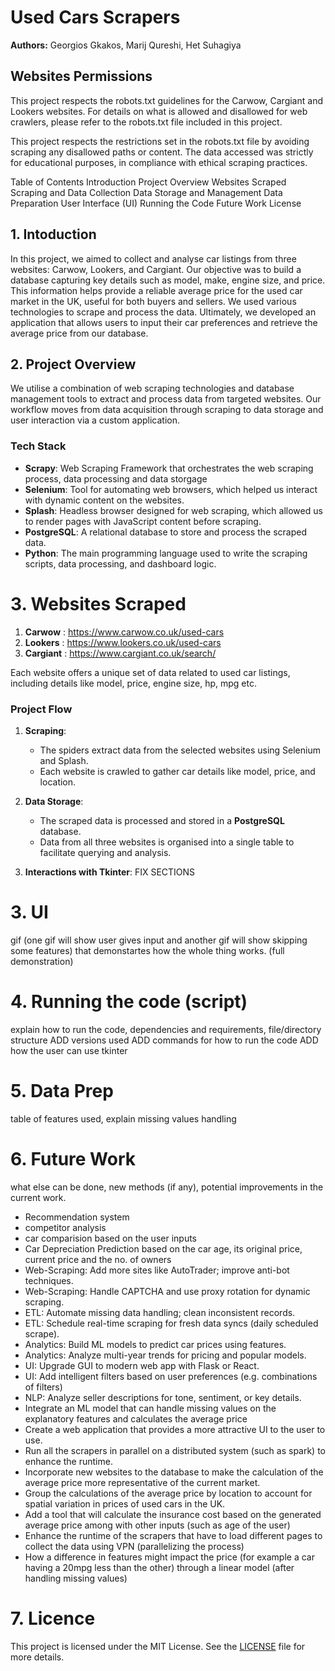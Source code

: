 # Used Cars Scrapers
**Authors:**   Georgios Gkakos, Marij Qureshi, Het Suhagiya

## Websites Permissions

This project respects the robots.txt guidelines for the Carwow, Cargiant and Lookers websites. For details on what is allowed and disallowed for web crawlers, please refer to the robots.txt file included in this project.

This project respects the restrictions set in the robots.txt file by avoiding scraping any disallowed paths or content. The data accessed was strictly for educational purposes, in compliance with ethical scraping practices.

Table of Contents
Introduction
Project Overview
Websites Scraped
Scraping and Data Collection
Data Storage and Management
Data Preparation
User Interface (UI)
Running the Code
Future Work
License

## 1. Intoduction

In this project, we aimed to collect and analyse car listings from three websites: Carwow, Lookers, and Cargiant. Our objective was to build a database capturing key details such as model, make, engine size, and price. This information helps provide a reliable average price for the used car market in the UK, useful for both buyers and sellers. We used various technologies to scrape and process the data. Ultimately, we developed an application that allows users to input their car preferences and retrieve the average price from our database.

## 2. Project Overview

We utilise a combination of web scraping technologies and database management tools to extract and process data from targeted websites. Our workflow moves from data acquisition through scraping to data storage and user interaction via a custom application.

### Tech Stack

- **Scrapy**: Web Scraping Framework that orchestrates the web scraping process, data processing and data storgage
- **Selenium**: Tool for automating web browsers, which helped us interact with dynamic content on the websites.
- **Splash**: Headless browser designed for web scraping, which allowed us to render pages with JavaScript content before scraping.
- **PostgreSQL**: A relational database to store and process the scraped data.
- **Python**: The main programming language used to write the scraping scripts, data processing, and dashboard logic.

# 3. Websites Scraped

1. **Carwow** : https://www.carwow.co.uk/used-cars
2. **Lookers** : https://www.lookers.co.uk/used-cars
3. **Cargiant** : https://www.cargiant.co.uk/search/

Each website offers a unique set of data related to used car listings, including details like model, price, engine size, hp, mpg etc.

### Project Flow

1. **Scraping**: 
   - The spiders extract data from the selected websites using Selenium and Splash.
   - Each website is crawled to gather car details like model, price, and location.

2. **Data Storage**:
   - The scraped data is processed and stored in a **PostgreSQL** database.
   - Data from all three websites is organised into a single table to facilitate querying and analysis.

3. **Interactions with Tkinter**: FIX SECTIONS

# 3. UI
gif (one gif will show user gives input and another gif will show skipping some features) that demonstartes how the whole thing works. (full demonstration)



# 4. Running the code (script)
explain how to run the code, dependencies and requirements, file/directory structure
ADD versions used 
ADD commands for how to run the code
ADD how the user can use tkinter





# 5. Data Prep
table of features used, explain missing values handling 

# 6. Future Work
what else can be done, new methods (if any), potential improvements in the current work.

- Recommendation system
- competitor analysis
- car comparision based on the user inputs
- Car Depreciation Prediction based on the car age, its original price, current price and the no. of owners
- Web-Scraping: Add more sites like AutoTrader; improve anti-bot techniques.
- Web-Scraping: Handle CAPTCHA and use proxy rotation for dynamic scraping.
- ETL: Automate missing data handling; clean inconsistent records.
- ETL: Schedule real-time scraping for fresh data syncs (daily scheduled scrape).
- Analytics: Build ML models to predict car prices using features.
- Analytics: Analyze multi-year trends for pricing and popular models.
- UI: Upgrade GUI to modern web app with Flask or React.
- UI: Add intelligent filters based on user preferences (e.g. combinations of filters)
- NLP: Analyze seller descriptions for tone, sentiment, or key details.
- ⁠Integrate an ML model that can handle missing values on the explanatory features and calculates the average price
- ⁠Create a web application that provides a more attractive UI to the user to use.
- ⁠Run all the scrapers in parallel on a distributed system (such as spark) to enhance the runtime.
- ⁠Incorporate new websites to the database to make the calculation of the average price more representative of the current market.
- ⁠Group the calculations of the average price by location to account for spatial variation in prices of used cars in the UK.
- ⁠Add a tool that will calculate the insurance cost based on the generated average price among with other inputs (such as age of the user)
- ⁠Enhance the runtime of the scrapers that have to load different pages to collect the data using VPN (parallelizing the process)
- ⁠How a difference in features might impact the price (for example a car having a 20mpg less than the other) through a linear model (after handling missing values)

# 7. Licence
This project is licensed under the MIT License. See the [LICENSE](License) file for more details.

